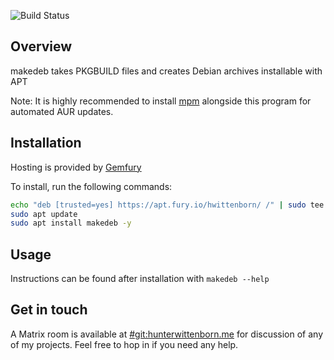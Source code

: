 ![Build Status](https://webhooks.hunterwittenborn.me/static/GitHub/makedeb/build-status.svg)

## Overview ##
makedeb takes PKGBUILD files and creates Debian archives installable with APT

Note: It is highly recommended to install [mpm](https://github.com/hwittenborn/mpm) alongside this program for automated AUR updates.

## Installation ##
Hosting is provided by [Gemfury](https://gemfury.com/)

To install, run the following commands:
```sh
echo "deb [trusted=yes] https://apt.fury.io/hwittenborn/ /" | sudo tee /etc/apt/sources.list.d/hwittenborn.list
sudo apt update
sudo apt install makedeb -y
```

## Usage ##
Instructions can be found after installation with `makedeb --help`

## Get in touch ##
A Matrix room is available at [#git:hunterwittenborn.me](https://matrix.to/#/#git:hunterwittenborn.me) for discussion of any of my projects. Feel free to hop in if you need any help.
